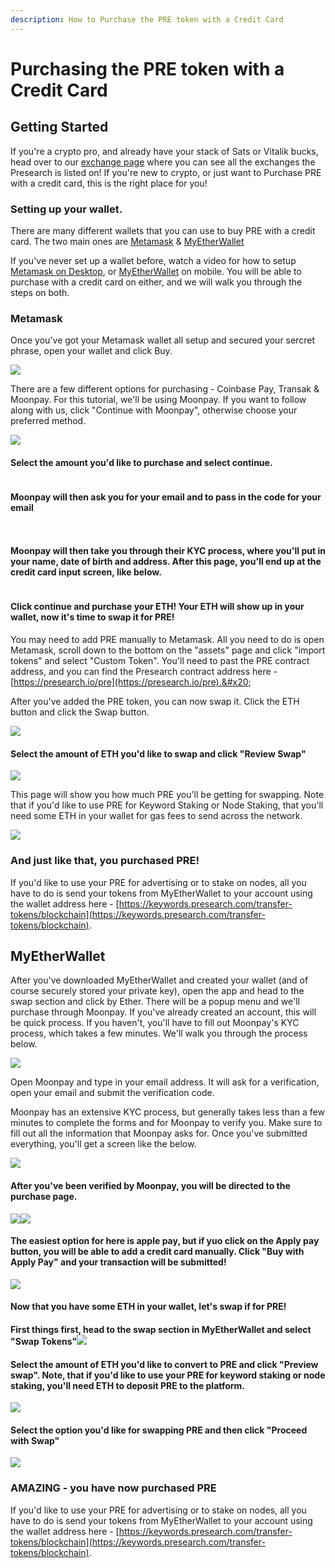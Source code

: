 ```yaml
---
description: How to Purchase the PRE token with a Credit Card
---
```


# Purchasing the PRE token with a Credit Card

## Getting Started

If you're a crypto pro, and already have your stack of Sats or Vitalik bucks, head over to our [exchange page](https://presearch.io/exchanges) where you can see all the exchanges the Presearch is listed on! If you're new to crypto, or just want to Purchase PRE with a credit card, this is the right place for you!

### Setting up your wallet.

There are many different wallets that you can use to buy PRE with a credit card. The two main ones are [Metamask](https://metamask.io/) & [My](https://www.myetherwallet.com/)[EtherWallet](https://www.myetherwallet.com/)&#x20;

If you've never set up a wallet before, watch a video for how to setup [Metamask on Desktop](https://www.youtube.com/watch?v=Af\_lQ1zUnoM), or [MyEtherWallet](https://www.youtube.com/watch?v=4nnhPXTk3mo) on mobile. You will be able to purchase with a credit card on either, and we will walk you through the steps on both.

### Metamask

Once you've got your Metamask wallet all setup and secured your sercret phrase, open your wallet and click Buy.

![](<../.gitbook/assets/Screen Shot 2023-02-24 at 4.03.38 PM.png>)

There are a few different options for purchasing - Coinbase Pay, Transak & Moonpay. For this tutorial, we'll be using Moonpay. If you want to follow along with us, click "Continue with Moonpay", otherwise choose your preferred method.

![](<../.gitbook/assets/Screen Shot 2023-02-24 at 4.04.10 PM.png>)

#### Select the amount you'd like to purchase and select continue.

<figure><img src="../.gitbook/assets/Screen Shot 2023-02-24 at 4.04.34 PM.png" alt=""><figcaption></figcaption></figure>

#### Moonpay will then ask you for your email and to pass in the code for your email

<div>

<figure><img src="../.gitbook/assets/Screen Shot 2023-02-24 at 4.04.44 PM.png" alt=""><figcaption></figcaption></figure>

 

<figure><img src="../.gitbook/assets/Screen Shot 2023-02-24 at 4.05.00 PM (1).png" alt=""><figcaption></figcaption></figure>

</div>

#### Moonpay will then take you through their KYC process, where you'll put in your name, date of birth and address. After this page, you'll end up at the credit card input screen, like below.&#x20;

<figure><img src="../.gitbook/assets/Screen Shot 2023-02-24 at 4.06.25 PM.png" alt=""><figcaption></figcaption></figure>

#### Click continue and purchase your ETH! Your ETH will show up in your wallet, now it's time to swap it for PRE!

You may need to add PRE manually to Metamask. All you need to do is open Metamask, scroll down to the bottom on the "assets" page and click "import tokens" and select "Custom Token". You'll need to past the PRE contract address, and you can find the Presearch contract address here - [https://presearch.io/pre](https://presearch.io/pre).&#x20;

After you've added the PRE token, you can now swap it. Click the ETH button and click the Swap button.

![](<../.gitbook/assets/Screen Shot 2023-02-24 at 4.22.59 PM.png>)

#### Select the amount of ETH you'd like to swap and click "Review Swap"

![](<../.gitbook/assets/Screen Shot 2023-02-24 at 4.24.09 PM.png>)

This page will show you how much PRE you'll be getting for swapping. Note that if you'd like to use PRE for Keyword Staking or Node Staking, that you'll need some ETH in your wallet for gas fees to send across the network.

![](<../.gitbook/assets/Screen Shot 2023-02-24 at 4.24.45 PM.png>)

### And just like that, you purchased PRE!

If you'd like to use your PRE for advertising or to stake on nodes, all you have to do is send your tokens from MyEtherWallet to your account using the wallet address here - [https://keywords.presearch.com/transfer-tokens/blockchain](https://keywords.presearch.com/transfer-tokens/blockchain).

## MyEtherWallet

After you've downloaded MyEtherWallet and created your wallet (and of course securely stored your private key), open the app and head to the swap section and click by Ether. There will be a popup menu and we'll purchase through Moonpay. If you've already created an account, this will be quick process. If you haven't, you'll have to fill out Moonpay's KYC process, which takes a few minutes. We'll walk you through the process below.

![](../.gitbook/assets/RPReplay\_Final1677279677.gif)

Open Moonpay and type in your email address. It will ask for a verification, open your email and submit the verification code.&#x20;

Moonpay has an extensive KYC process, but generally takes less than a few minutes to complete the forms and for Moonpay to verify you. Make sure to fill out all the information that Moonpay asks for. Once you've submitted everything, you'll get a screen like the below.

&#x20;![](../.gitbook/assets/IMG\_0865.PNG)



#### After you've been verified by Moonpay, you will be directed  to the purchase page.&#x20;

![](../.gitbook/assets/IMG\_0866.PNG)![](../.gitbook/assets/IMG\_0867.PNG)

#### The easiest option for here is apple pay, but if yuo click on the Apply pay button, you will be able to add a credit card manually. Click "Buy with Apply Pay" and your transaction will be submitted!&#x20;

![](../.gitbook/assets/IMG\_0869.PNG)

#### Now that you have some ETH in your wallet, let's swap if for PRE!

#### First things first, head to the swap section in MyEtherWallet and select "Swap Tokens"![](../.gitbook/assets/IMG\_0877.PNG)

#### Select the amount of ETH you'd like to convert to PRE and click "Preview swap". Note, that if you'd like to use your PRE for keyword staking or node staking, you'll need ETH to deposit PRE to the platform.

![](../.gitbook/assets/IMG\_0874.jpg)

#### Select the option you'd like for swapping PRE and then click "Proceed with Swap"

![](../.gitbook/assets/IMG\_0876.PNG)

### **AMAZING - you have now purchased PRE**

If you'd like to use your PRE for advertising or to stake on nodes, all you have to do is send your tokens from MyEtherWallet to your account using the wallet address here - [https://keywords.presearch.com/transfer-tokens/blockchain](https://keywords.presearch.com/transfer-tokens/blockchain).

